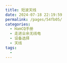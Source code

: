```yaml
---
title: 短波天线
date: 2024-07-18 22:19:59
permalink: /pages/54fb05/
categories:
  - HamCQ手册
  - 走进业余无线电
  - 设备选择
  - 天线
tags:
  - 
---
```

